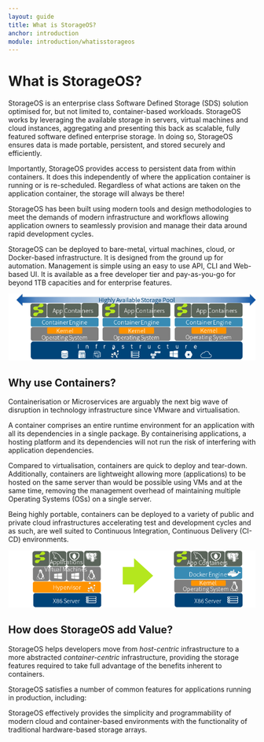 ```yaml
---
layout: guide
title: What is StorageOS?
anchor: introduction
module: introduction/whatisstorageos
---
```


# What is StorageOS?

StorageOS is an enterprise class Software Defined Storage (SDS) solution optimised for, but not limited to, container-based workloads.  StorageOS works by leveraging the available storage in servers, virtual machines and cloud instances, aggregating and presenting this back as scalable, fully featured software defined enterprise storage.  In doing so, StorageOS ensures data is made portable, persistent, and stored securely and efficiently.

Importantly, StorageOS provides access to persistent data from within containers.  It does this independently of where the application container is running or is re-scheduled.  Regardless of what actions are taken on the application container, the storage will always be there!

StorageOS has been built using modern tools and design methodologies to meet the demands of modern infrastructure and workflows allowing application owners to seamlessly provision and manage their data around rapid development cycles.

StorageOS can be deployed to bare-metal, virtual machines, cloud, or Docker-based infrastructure.  It is designed from the ground up for automation.  Management is simple using an easy to use API, CLI and Web-based UI.  It is available as a free developer tier and pay-as-you-go for beyond 1TB capacities and for enterprise features.

![image](/images/docs/started/storageosinfra.png)

## Why use Containers?

Containerisation or Microservices are arguably the next big wave of disruption in technology infrastructure since VMware and virtualisation.

A container comprises an entire runtime environment for an application with all its dependencies in a single package.  By containerising applications, a hosting platform and its dependencies will not run the risk of interfering with application dependencies.

Compared to virtualisation, containers are quick to deploy and tear-down.  Additionally, containers are lightweight allowing more (applications) to be hosted on the same server than would be possible using VMs and at the same time, removing the management overhead of maintaining multiple Operating Systems (OSs) on a single server.

Being highly portable, containers can be deployed to a variety of public and private cloud infrastructures accelerating test and development cycles and as such, are well suited to Continuous Integration, Continuous Delivery (CI-CD) environments.

![image](/images/docs/started/containers.png)

## How does StorageOS add Value?

StorageOS helps developers move from *host-centric* infrastructure to a more abstracted *container-centric* infrastructure, providing the storage features required to take full advantage of the benefits inherent to containers.

StorageOS satisfies a number of common features for applications running in production, including:

<!-- |---------------------------------+---------------------+---------------------+--+---------------------------------+---------------------+---------------------|
| Feature                         |      Developer      |    Professional     |  |Feature                          |      Developer      |    Professional     |
|---------------------------------+---------------------+---------------------+--+---------------------------------+---------------------+---------------------|
| **Data Reduction**              |                     |                     |  | **Data Protection**             |                     |                     |
|   ▪︎ Compression                 | {% icon fa-check %} | {% icon fa-check %} |  |   ▪︎ Erasure Coding              | {% icon fa-check %} | {% icon fa-check %} |
|   ▪︎ De-duplication              | {% icon fa-check %} | {% icon fa-check %} |  |   ▪︎ Advanced Erasure Coding     | {% icon fa-times %} | {% icon fa-check %} |
| **Data Run-Time Management**    |                     |                     |  |   ▪︎ In-Cluster Replicas         | {% icon fa-times %} | {% icon fa-check %} |
|   ▪︎ Resizing, Thin Provisioning | {% icon fa-check %} | {% icon fa-check %} |  | **Acceleration**                |                     |                     |
|   ▪︎ Snapshots                   | {% icon fa-times %} | {% icon fa-check %} |  |   ▪︎ SSD Optimized               | {% icon fa-check %} | {% icon fa-check %} |
|   ▪︎ Cloning                     | {% icon fa-times %} | {% icon fa-check %} |  |   ▪︎ Run alongside container     | {% icon fa-check %} | {% icon fa-check %} |
| **Front-end Connectivity**      |                     |                     |  |   ▪︎ Auto-configuration          | {% icon fa-check %} | {% icon fa-check %} |
|   ▪︎ Native connectivity         | {% icon fa-check %} | {% icon fa-check %} |  |   ▪︎ Caching                     | {% icon fa-times %} | {% icon fa-check %} |
|   ▪︎ iSCSI                       | {% icon fa-check %} | {% icon fa-check %} |  |   ▪︎ Scale-Out                   | {% icon fa-times %} | {% icon fa-check %} |
| **Supported Platforms**         |                     |                     |  | **Management**                  |                     |                     |
|   ▪︎ Linux containers            | {% icon fa-check %} | {% icon fa-check %} |  |   ▪︎ Restful API                 | {% icon fa-check %} | {% icon fa-check %} |
|   ▪︎ Bare metal                  | {% icon fa-check %} | {% icon fa-check %} |  |   ▪︎ Local User Authentication   | {% icon fa-check %} | {% icon fa-check %} |
|   ▪︎ Hypervisors                 | {% icon fa-check %} | {% icon fa-check %} |  |   ▪︎ Terminal CLI                | {% icon fa-check %} | {% icon fa-check %} |
|   ▪︎ Cloud providers             | {% icon fa-check %} | {% icon fa-check %} |  |   ▪︎ GUI                         | {% icon fa-check %} | {% icon fa-check %} |
| **Distribution**                |                     |                     |  |   ▪︎ Dashboards                  | {% icon fa-check %} | {% icon fa-check %} |
|   ▪︎ ISO Image                   | {% icon fa-check %} | {% icon fa-check %} |  |   ▪︎ Role Based Management       | {% icon fa-times %} | {% icon fa-check %} |
|   ▪︎ OVA                         | {% icon fa-check %} | {% icon fa-check %} |  |   ▪︎ QoS                         | {% icon fa-times %} | {% icon fa-check %} |
|   ▪︎ Native Container            | {% icon fa-check %} | {% icon fa-check %} |  | **Business Rules**              |                     |                     |
|   ▪︎ AWS AMI                     | {% icon fa-check %} | {% icon fa-check %} |  |   ▪︎ Tagged-Rules Management     | {% icon fa-check %} | {% icon fa-check %} |
|   ▪︎ Azure Marketplace           | {% icon fa-check %} | {% icon fa-check %} |  |   ▪︎ Tag-Based Placement Engine  | {% icon fa-times %} | {% icon fa-check %} |
| **High Availability**           |                     |                     |  |   ▪︎ Tag-Based Policy Engine     | {% icon fa-times %} | {% icon fa-check %} |
|   ▪︎ Persistent Container Storage| {% icon fa-check %} | {% icon fa-check %} |  |   ▪︎ Reporting                   | {% icon fa-times %} | {% icon fa-check %} |
|   ▪︎ Volume HA                   | {% icon fa-times %} | {% icon fa-check %} |  | **Technology Integration**      |                     |                     |
| **Data Security**               |                     |                     |  |   ▪︎ Docker                      | {% icon fa-check %} | {% icon fa-check %} |
|   ▪︎ Volume Encryption           | {% icon fa-times %} | {% icon fa-check %} |  |   ▪︎ rkt                         | {% icon fa-check %} | {% icon fa-check %} |
|                                 |                     |                     |  |   ▪︎ Swarm                       | {% icon fa-times %} | {% icon fa-check %} |
|                                 |                     |                     |  |   ▪︎ Kubernetes                  | {% icon fa-times %} | {% icon fa-check %} |
|--------------------------------|---------------------|---------------------|--|---------------------------------|---------------------|---------------------| -->

StorageOS effectively provides the simplicity and programmability of modern cloud and container-based environments with the functionality of traditional hardware-based storage arrays.
